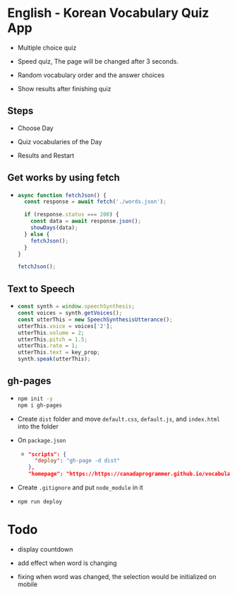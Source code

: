# English - Korean Vocabulary Quiz App

- Multiple choice quiz

- Speed quiz, The page will be changed after 3 seconds.

- Random vocabulary order and the answer choices

- Show results after finishing quiz

## Steps

- Choose Day

- Quiz vocabularies of the Day

- Results and Restart

## Get works by using fetch

- ```js
  async function fetchJson() {
    const response = await fetch('./words.json');

    if (response.status === 200) {
      const data = await response.json();
      showDays(data);
    } else {
      fetchJson();
    }
  }

  fetchJson();
  ```

## Text to Speech

- ```js
  const synth = window.speechSynthesis;
  const voices = synth.getVoices();
  const utterThis = new SpeechSynthesisUtterance();
  utterThis.voice = voices['2'];
  utterThis.volume = 2;
  utterThis.pitch = 1.5;
  utterThis.rate = 1;
  utterThis.text = key_prop;
  synth.speak(utterThis);
  ```

## gh-pages

- ```bash
  npm init -y
  npm i gh-pages
  ```

- Create `dist` folder and move `default.css`, `default.js`, and `index.html` into the folder

- On `package.json`

  - ```json
    "scripts": {
      "deploy": "gh-page -d dist"
    },
    "homepage": "https://https://canadaprogrammer.github.io/vocabulary-quiz",
    ```

- Create `.gitignore` and put `node_module` in it

- `npm run deploy`

# Todo

- display countdown

- add effect when word is changing

- fixing when word was changed, the selection would be initialized on mobile
